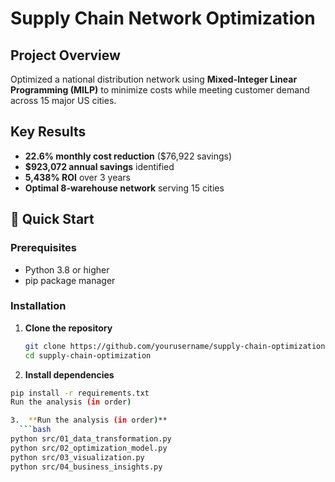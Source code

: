 # Supply Chain Network Optimization

## Project Overview
Optimized a national distribution network using **Mixed-Integer Linear Programming (MILP)** to minimize costs while meeting customer demand across 15 major US cities.

## Key Results
- **22.6% monthly cost reduction** ($76,922 savings)
- **$923,072 annual savings** identified  
- **5,438% ROI** over 3 years
- **Optimal 8-warehouse network** serving 15 cities

## 🚀 Quick Start

### Prerequisites
- Python 3.8 or higher
- pip package manager

### Installation
1. **Clone the repository**
   ```bash
   git clone https://github.com/yourusername/supply-chain-optimization.git
   cd supply-chain-optimization

2. **Install dependencies**
 ```bash
pip install -r requirements.txt
Run the analysis (in order)

3.  **Run the analysis (in order)**
   ```bash
python src/01_data_transformation.py
python src/02_optimization_model.py
python src/03_visualization.py  
python src/04_business_insights.py
